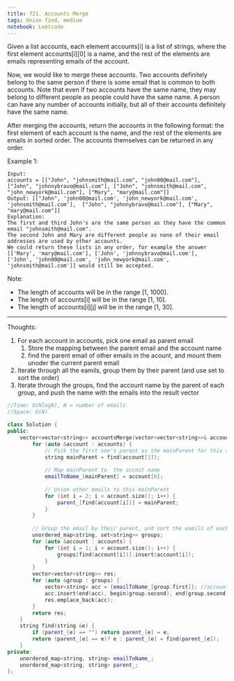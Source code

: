 ```yaml
---
title: 721. Accounts Merge
tags: Union find, medium
notebook: Leetcode
---
```


Given a list accounts, each element accounts[i] is a list of strings, where the first element accounts[i][0] is a name, and the rest of the elements are emails representing emails of the account.

Now, we would like to merge these accounts. Two accounts definitely belong to the same person if there is some email that is common to both accounts. Note that even if two accounts have the same name, they may belong to different people as people could have the same name. A person can have any number of accounts initially, but all of their accounts definitely have the same name.

After merging the accounts, return the accounts in the following format: the first element of each account is the name, and the rest of the elements are emails in sorted order. The accounts themselves can be returned in any order.

Example 1:
```
Input: 
accounts = [["John", "johnsmith@mail.com", "john00@mail.com"], ["John", "johnnybravo@mail.com"], ["John", "johnsmith@mail.com", "john_newyork@mail.com"], ["Mary", "mary@mail.com"]]
Output: [["John", 'john00@mail.com', 'john_newyork@mail.com', 'johnsmith@mail.com'],  ["John", "johnnybravo@mail.com"], ["Mary", "mary@mail.com"]]
Explanation: 
The first and third John's are the same person as they have the common email "johnsmith@mail.com".
The second John and Mary are different people as none of their email addresses are used by other accounts.
We could return these lists in any order, for example the answer [['Mary', 'mary@mail.com'], ['John', 'johnnybravo@mail.com'], 
['John', 'john00@mail.com', 'john_newyork@mail.com', 'johnsmith@mail.com']] would still be accepted.
```
Note:

- The length of accounts will be in the range [1, 1000].
- The length of accounts[i] will be in the range [1, 10].
- The length of accounts[i][j] will be in the range [1, 30].

----------
Thoughts:
1. For each account in accounts, pick one email as parent email
   1. Store the mapping between the parent email and the account name
   2. find the parent email of other emails in the acount, and mount them unoder the current parent email
2. Iterate through all the eamils, group them by their parent (and use set to sort the order)
3. Iterate through the groups, find the account name by the parent of each group, and push the name with the emails into the result vector

```c++
//Time: O(NlogN), N = number of emails
//Space: O(N)

class Solution {
public:
    vector<vector<string>> accountsMerge(vector<vector<string>>& accounts) {
        for (auto &account : accounts) {
            // Pick the first one's parent as the mainParent for this account
            string mainParent = find(account[1]);
            
            // Map mainParent to  the accout name
            emailToName_[mainParent] = account[0];
            
            // Union other emails to this mainParent
            for (int i = 2; i < account.size(); i++) {
                parent_[find(account[i])] = mainParent;
            }
        }
        
        // Group the email by their parent, and sort the eamils of each group by set
        unordered_map<string, set<string>> groups;
        for (auto &account : accounts) {
            for (int i = 1; i < account.size(); i++) {
                groups[find(account[i])].insert(account[i]);
            }
        }
        vector<vector<string>> res;
        for (auto &group : groups) {
            vector<string> acc = {emailToName_[group.first]}; //account name
            acc.insert(end(acc), begin(group.second), end(group.second));
            res.emplace_back(acc);
        }
        return res;
    }
    string find(string &e) {
        if (parent_[e] == "") return parent_[e] = e;
        return (parent_[e] == e)? e : parent_[e] = find(parent_[e]);
    }
private:
    unordered_map<string, string> emailToName_;
    unordered_map<string, string> parent_;
};
```
